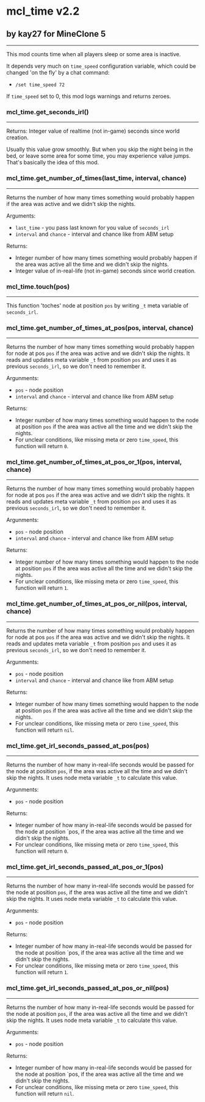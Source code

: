 # mcl_time v2.2
## by kay27 for MineClone 5
---------------------------
This mod counts time when all players sleep or some area is inactive.

It depends very much on `time_speed` configuration variable, which could be changed 'on the fly' by a chat command:
 * `/set time_speed 72`

If `time_speed` set to 0, this mod logs warnings and returns zeroes.

### mcl_time.get_seconds_irl()
------------------------------
Returns: Integer value of realtime (not in-game) seconds since world creation.

Usually this value grow smoothly. But when you skip the night being in the bed, or leave some area for some time, you may experience value jumps. That's basically the idea of this mod.

### mcl_time.get_number_of_times(last_time, interval, chance)
-------------------------------------------------------------
Returns the number of how many times something would probably happen if the area was active and we didn't skip the nights.

Arguments:
 * `last_time` - you pass last known for you value of `seconds_irl`
 * `interval` and `chance` - interval and chance like from ABM setup

Returns:
 * Integer number of how many times something would probably happen if the area was active all the time and we didn't skip the nights.
 * Integer value of in-real-life (not in-game) seconds since world creation.

### mcl_time.touch(pos)
-----------------------
This function 'toches' node at position `pos` by writing `_t` meta variable of `seconds_irl`.

### mcl_time.get_number_of_times_at_pos(pos, interval, chance)
--------------------------------------------------------------
Returns the number of how many times something would probably happen for node at pos `pos` if the area was active and we didn't skip the nights.
It reads and updates meta variable `_t` from position `pos` and uses it as previous `seconds_irl`, so we don't need to remember it.

Argunments:
 * `pos` - node position
 * `interval` and `chance` - interval and chance like from ABM setup

Returns:
 * Integer number of how many times something would happen to the node at position `pos` if the area was active all the time and we didn't skip the nights.
 * For unclear conditions, like missing meta or zero `time_speed`, this function will return `0`.

### mcl_time.get_number_of_times_at_pos_or_1(pos, interval, chance)
-------------------------------------------------------------------
Returns the number of how many times something would probably happen for node at pos `pos` if the area was active and we didn't skip the nights.
It reads and updates meta variable `_t` from position `pos` and uses it as previous `seconds_irl`, so we don't need to remember it.

Argunments:
 * `pos` - node position
 * `interval` and `chance` - interval and chance like from ABM setup

Returns:
 * Integer number of how many times something would happen to the node at position `pos` if the area was active all the time and we didn't skip the nights.
 * For unclear conditions, like missing meta or zero `time_speed`, this function will return `1`.

### mcl_time.get_number_of_times_at_pos_or_nil(pos, interval, chance)
---------------------------------------------------------------------
Returns the number of how many times something would probably happen for node at pos `pos` if the area was active and we didn't skip the nights.
It reads and updates meta variable `_t` from position `pos` and uses it as previous `seconds_irl`, so we don't need to remember it.

Argunments:
 * `pos` - node position
 * `interval` and `chance` - interval and chance like from ABM setup

Returns:
 * Integer number of how many times something would happen to the node at position `pos` if the area was active all the time and we didn't skip the nights.
 * For unclear conditions, like missing meta or zero `time_speed`, this function will return `nil`.

### mcl_time.get_irl_seconds_passed_at_pos(pos)
-----------------------------------------------
Returns the number of how many in-real-life seconds would be passed for the node at position `pos`, if the area was active all the time and we didn't skip the nights.
It uses node meta variable `_t` to calculate this value.

Argunments:
 * `pos` - node position

Returns:
 * Integer number of how many in-real-life seconds would be passed for the node at position `pos, if the area was active all the time and we didn't skip the nights.
 * For unclear conditions, like missing meta or zero `time_speed`, this function will return `0`.

### mcl_time.get_irl_seconds_passed_at_pos_or_1(pos)
----------------------------------------------------
Returns the number of how many in-real-life seconds would be passed for the node at position `pos`, if the area was active all the time and we didn't skip the nights.
It uses node meta variable `_t` to calculate this value.

Argunments:
 * `pos` - node position

Returns:
 * Integer number of how many in-real-life seconds would be passed for the node at position `pos, if the area was active all the time and we didn't skip the nights.
 * For unclear conditions, like missing meta or zero `time_speed`, this function will return `1`.

### mcl_time.get_irl_seconds_passed_at_pos_or_nil(pos)
----------------------------------------------------
Returns the number of how many in-real-life seconds would be passed for the node at position `pos`, if the area was active all the time and we didn't skip the nights.
It uses node meta variable `_t` to calculate this value.

Argunments:
 * `pos` - node position

Returns:
 * Integer number of how many in-real-life seconds would be passed for the node at position `pos, if the area was active all the time and we didn't skip the nights.
 * For unclear conditions, like missing meta or zero `time_speed`, this function will return `nil`.

